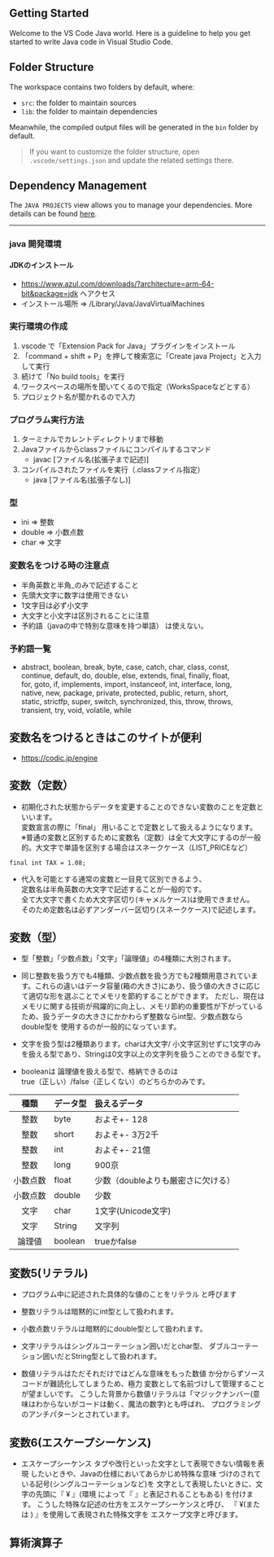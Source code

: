 ## Getting Started

Welcome to the VS Code Java world. Here is a guideline to help you get started to write Java code in Visual Studio Code.

## Folder Structure

The workspace contains two folders by default, where:

- `src`: the folder to maintain sources
- `lib`: the folder to maintain dependencies

Meanwhile, the compiled output files will be generated in the `bin` folder by default.

> If you want to customize the folder structure, open `.vscode/settings.json` and update the related settings there.

## Dependency Management

The `JAVA PROJECTS` view allows you to manage your dependencies. More details can be found [here](https://github.com/microsoft/vscode-java-dependency#manage-dependencies).





------------------------------------------------------------------------------------------
### java 開発環境
#### JDKのインストール
- https://www.azul.com/downloads/?architecture=arm-64-bit&package=jdk  へアクセス
- インストール場所 =>  /Library/Java/JavaVirtualMachines 


### 実行環境の作成
1. vscode で「Extension Pack for Java」プラグインをインストール
2. 「command + shift  +  P」を押して検索窓に「Create java Project」と入力して実行
3. 続けて「No build tools」を実行
4. ワークスペースの場所を聞いてくるので指定（WorksSpaceなどとする）
5. プロジェクト名が聞かれるので入力

### プログラム実行方法
1. ターミナルでカレントディレクトリまで移動
2. Javaファイルからclassファイルにコンパイルするコマンド
    - javac [ファイル名(拡張子まで記述)]
3. コンパイルされたファイルを実行（.classファイル指定）
    - java [ファイル名(拡張子なし)]

### 型
- ini  => 整数
- double => 小数点数
- char  => 文字


### 変数名をつける時の注意点
 - 半角英数と半角_のみで記述すること
 - 先頭大文字に数字は使用できない  
 - 1文字目は必ず小文字
 - 大文字と小文字は区別されることに注意
 - 予約語（javaの中で特別な意味を持つ単語） は使えない。

### 予約語一覧
 - abstract, boolean, break, byte, case, catch, char, class, const,  
   continue, default, do, double, else, extends, final, finally, float,   
   for, goto, if, implements, import, instanceof, int, interface, long,  
   native, new, package, private, protected, public, return, short,   
   static, strictfp, super, switch, synchronized, this, throw, throws,   
   transient, try, void, volatile, while

## 変数名をつけるときはこのサイトが便利
 - https://codic.jp/engine

## 変数（定数）
 - 初期化された状態からデータを変更することのできない変数のことを定数といいます。  
 変数宣言の際に「final」 用いることで定数として扱えるようになります。  
 ※普通の変数と区別するために変数名（定数）は全て大文字にするのが一般的。大文字で単語を区別する場合はスネークケース（LIST_PRICEなど）  

 ``` 
 final int TAX = 1.08;  
 ```  
 
 - 代入を可能とする通常の変数と一目見て区別できるよう、  
 定数名は半角英数の大文字で記述することが一般的です。  
 全て大文字で書くため大文字区切り(キャメルケース)は使用できません。  
 そのため定数名は必ずアンダーバー区切り(スネークケース)で記述します。  

 ## 変数（型）
  - 型「整数」「少数点数」「文字」「論理値」の4種類に大別されます。

  - 同じ整数を扱う方でも4種類、少数点数を扱う方でも2種類用意されています。これらの違いはデータ容量(箱の大きさ)にあり、扱う値の大きさに応じて適切な形を選ぶことでメモリを節約することができます。
  ただし、現在はメモリに関する技術が飛躍的に向上し、メモリ節約の重要性が下がっているため、扱うデータの大きさにかかわらず整数ならint型、少数点数ならdouble型を 使用するのが一般的になっています。

  - 文字を扱う型は2種類あります。charは大文字/
  小文字区別せずに1文字のみを扱える型であり、Stringは0文字以上の文字列を扱うことのできる型です。

  - booleanは 論理値を扱える型で、格納できるのは  
  true（正しい）/false（正しくない）のどちらかのみです。

| 種類     | データ型 | 扱えるデータ                       |
| :---:    |   :---   |      :---                          |
| 整数     | byte     |  およそ+- 128                      |
| 整数     | short    | およそ+- 3万2千                    |
| 整数     | int      | およそ+- 21億                      |
| 整数     | long     | 900京                              |
| 小数点数 | float    | 少数（doubleよりも厳密さに欠ける） |
| 小数点数 | double   | 少数                               |
| 文字     | char     | 1文字(Unicode文字)                 |
| 文字     | String   | 文字列                             |
| 論理値   | boolean  | trueかfalse                        |


 ## 変数5(リテラル)
 - プログラム中に記述された具体的な値のことをリテラル
と呼びます

 - 整数リテラルは暗黙的にint型として扱われます。

 - 小数点数リテラルは暗黙的にdouble型として扱われます。

 - 文字リテラルはシングルコーテーション囲いだとchar型、 ダブルコーテーション囲いだとString型として扱われます。

 - 数値リテラルはただそれだけではどんな意味をもった数値 か分からずソースコードが難読化してしまうため、極力 変数として名前づけして管理することが望ましいです。 こうした背景から数値リテラルは「マジックナンバー(意 味はわからないがコードは動く、魔法の数字)とも呼ばれ、 プログラミングのアンチパターンとされています。
 
 ## 変数6(エスケープシーケンス)
  - エスケープシーケンス タブや改行といった文字として表現できない情報を表現 したいときや、Javaの仕様においてあらかじめ特殊な意味 づけのされている記号(シングルコーテーションなど)を 文字として表現したいときに、文字の先頭に『 ¥ 』(環境 によって『 』と表記されることもある) を付けます。 こうした特殊な記述の仕方をエスケープシーケンスと呼び、 『 ¥(または ) 』を使用して表現された特殊文字を エスケープ文字と呼びます。

   ## 算術演算子
   